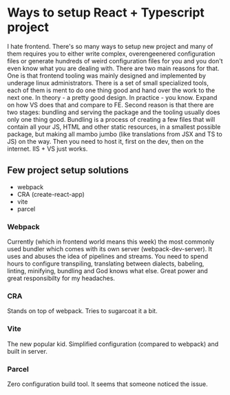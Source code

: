 # Ways to setup React + Typescript project

I hate frontend. There's so many ways to setup new project and many of them requires you to either write complex, overengeenered configuration files or generate hundreds of weird configuration files for you and you don't even know what you are dealing with.
There are two main reasons for that. One is that frontend tooling was mainly designed and implemented by underage linux administrators. There is a set of small specialized tools, each of them is ment to do one thing good and hand over the work to the next one. In theory - a pretty good design. In practice - you know. Expand on how VS does that and compare to FE.
Second reason is that there are two stages: bundling and serving the package and the tooling usually does only one thing good. Bundling is a process of creating a few files that will contain all your JS, HTML and other static resources, in a smallest possible package, but making all mambo jumbo (like translations from JSX and TS to JS) on the way. Then you need to host it, first on the dev, then on the internet. IIS + VS just works.

## Few project setup solutions

- webpack
- CRA (create-react-app)
- vite
- parcel

### Webpack

Currently (which in frontend world means this week) the most commonly used bundler which comes with its own server (webpack-dev-server). It uses and abuses the idea of pipelines and streams. You need to spend hours to configure transpiling, translating between dialects, babeling, linting, minifying, bundling and God knows what else. Great power and great responsibilty for my headaches.

### CRA

Stands on top of webpack. Tries to sugarcoat it a bit.

### Vite

The new popular kid. Simplified configuration (compared to webpack) and built in server.

### Parcel

Zero configuration build tool. It seems that someone noticed the issue.
